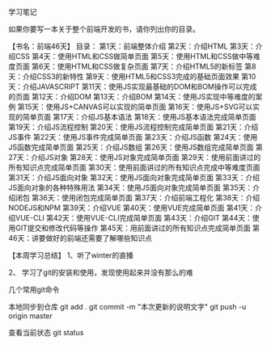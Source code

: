学习笔记

如果你要写一本关于整个前端开发的书，请你列出你的目录。

【书名：前端46天】
目录：
第1天：前端整体介绍
第2天：介绍HTML
第3天：介绍CSS
第4天：使用HTML和CSS做简单页面
第5天：使用HTML和CSS做中等难度页面
第6天：使用HTML和CSS做复杂页面
第7天：介绍HTML5的新标签
第8天：介绍CSS3的新特性
第9天：使用HTML5和CSS3完成的基础页面效果
第10天：介绍JAVASCRIPT
第11天：使用JS实现最基础的DOM和BOM操作可以完成的页面
第12天：介绍DOM
第13天：介绍BOM
第14天：使用JS实现中等难度的案例
第15天：使用JS+CANVAS可以实现的简单页面
第16天：使用JS+SVG可以实现的简单页面
第17天：介绍JS基本语法
第18天：使用JS基本语法完成简单页面
第19天：介绍JS流程控制
第20天：使用JS流程控制完成简单页面
第21天：介绍JS事件
第22天：使用JS事件完成简单页面
第23天：介绍JS函数
第24天：使用JS函数完成简单页面
第25天：介绍JS数组
第26天：使用JS数组完成简单页面
第27天：介绍JS对象
第28天：使用JS对象完成简单页面
第29天：使用前面讲过的所有知识点完成简单页面
第30天：使用前面讲过的所有知识点完成中等难度页面
第31天：介绍JS面向对象
第32天：使用JS面向对象完成简单页面
第33天：介绍JS面向对象的各种特殊用法
第34天：使用JS面向对象完成简单页面
第35天：介绍闭包
第36天：使用闭包完成简单页面
第37天：介绍前端工程化
第38天：介绍NODEJS和NPM
第39天：介绍VUE
第40天：使用VUE完成简单页面
第41天：介绍VUE-CLI
第42天：使用VUE-CLI完成简单页面
第43天：介绍GIT
第44天：使用GIT提交和修改代码等操作
第45天：用前面讲过的所有知识点完成简单页面
第46天：讲要做好的前端还需要了解哪些知识点


【本周学习总结】
1、听了winter的直播

2、
学习了git的安装和使用，发现使用起来并没有那么的难

几个常用git命令

本地同步到仓库
git add .
git commit -m "本次更新的说明文字"
git push -u origin master

查看当前状态
git status
